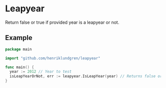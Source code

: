 # Leapyear

Return false or true if provided year is a leapyear or not.

## Example

```go
package main

import "github.com/henriklundgren/leapyear"

func main() {
  year := 2012 // Year to test
  isLeapYearOrNot, err := leapyear.IsLeapYear(year) // Returns false or true
}
```

